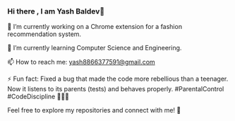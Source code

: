 ### Hi there , I am Yash Baldev👋

<!--
**yashbaldev/yashbaldev** is a ✨ _special_ ✨ repository because its `README.md` (this file) appears on your GitHub profile.
-->
🔭 I’m currently working on a Chrome extension for a fashion recommendation system.


🌱 I’m currently learning Computer Science and Engineering.


📫 How to reach me: yash8866377591@gmail.com


⚡ Fun fact: Fixed a bug that made the code more rebellious than a teenager. Now it listens to its parents (tests) and behaves properly. #ParentalControl #CodeDiscipline 🤖👨‍💻


Feel free to explore my repositories and connect with me! 🚀





